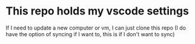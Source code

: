 # This repo holds my vscode settings
If I need to update a new computer or vm, I can just clone this repo
(I do have the option of syncing if I want to, this is if I don't want to sync)
